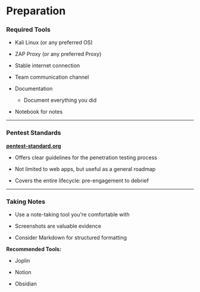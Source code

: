 # Preparation

### Required Tools

- Kali Linux (or any preferred OS)
    
- ZAP Proxy (or any preferred Proxy)
    
- Stable internet connection
    
- Team communication channel
    
- Documentation
	- Document everything you did
    
- Notebook for notes
    

---

### Pentest Standards

**[pentest-standard.org](http://pentest-standard.org/)**

- Offers clear guidelines for the penetration testing process
    
- Not limited to web apps, but useful as a general roadmap
    
- Covers the entire lifecycle: pre-engagement to debrief
    

---

### Taking Notes

- Use a note-taking tool you're comfortable with
    
- Screenshots are valuable evidence
    
- Consider Markdown for structured formatting
    

**Recommended Tools:**

- Joplin
    
- Notion
    
- Obsidian